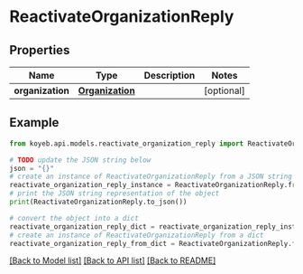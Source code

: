 # ReactivateOrganizationReply


## Properties

Name | Type | Description | Notes
------------ | ------------- | ------------- | -------------
**organization** | [**Organization**](Organization.md) |  | [optional] 

## Example

```python
from koyeb.api.models.reactivate_organization_reply import ReactivateOrganizationReply

# TODO update the JSON string below
json = "{}"
# create an instance of ReactivateOrganizationReply from a JSON string
reactivate_organization_reply_instance = ReactivateOrganizationReply.from_json(json)
# print the JSON string representation of the object
print(ReactivateOrganizationReply.to_json())

# convert the object into a dict
reactivate_organization_reply_dict = reactivate_organization_reply_instance.to_dict()
# create an instance of ReactivateOrganizationReply from a dict
reactivate_organization_reply_from_dict = ReactivateOrganizationReply.from_dict(reactivate_organization_reply_dict)
```
[[Back to Model list]](../README.md#documentation-for-models) [[Back to API list]](../README.md#documentation-for-api-endpoints) [[Back to README]](../README.md)


